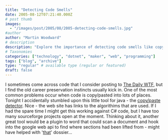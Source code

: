 ```yaml
---
title: "Detecting Code Smells"
date: 2005-08-12T07:21:40.000Z
# post thumb
images:
  - "/images/post/2005/08/2005-detecting-code-smells.jpg"
#author
author: "Martin Woodward"
# description
description: "Explore the importance of detecting code smells like copy/pasting with tools that can enhance code quality and maintainability."
# Taxonomies
categories: ["technology", "dotnet", "maker", "web", "programming"]
tags: ["blog", "archive"]
type: "regular" # available type (regular or featured)
draft: false
---
```

I sometimes come across code that I consider posting to [The Daily WTF](http://thedailywtf.com/), but I find the old career preservation instincts usually kick in.  One of the most common problems occur when code is copy/pasted into lots of places.  Tonight I accidentally stumbled upon this little tool for java - the [copy/paste detector](http://pmd.sourceforge.net/cpd.html).  Nice - the web site has links to the algorithims that are used.  If I had the spare time I might get this working against C# code, but I have too many sourceforge projects open at the moment.  Thinking about it, another great tool would be a plugin to word that could scan a document and hook into the google web api to find where sections had been lifted from - might have helped with '[that](http://en.wikipedia.org/wiki/Dodgy_Dossier)' dossier...
